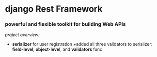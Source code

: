 # django Rest Framework

### powerful and flexible toolkit for building Web APIs

_project overview:_

+ __serializer__ for user registration
+added all three validators to serializer: __field-level__, __object-level__, and __validators__ func


